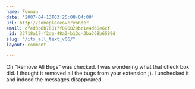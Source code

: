 ```yaml
---
name: Fooman
date: '2007-04-13T03:25:08-04:00'
url: http://someplaceoveryonder
email: dfed3b6b76017f096829bc1e4d60e6cf
_id: 33718a17-f2de-48a2-b13c-3ba368b6589d
slug: "/its_all_text_v06/"
layout: comment

---
```


Oh "Remove All Bugs" was checked. I was wondering what that check box did. I thought it removed all the bugs from your extension ;). I unchecked it and indeed the messages disappeared.

